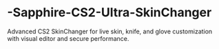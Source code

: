 # -Sapphire-CS2-Ultra-SkinChanger
Advanced CS2 SkinChanger for live skin, knife, and glove customization with visual editor and secure performance.

